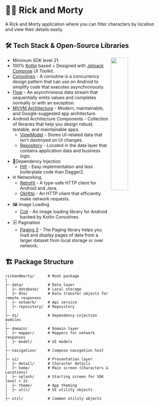 # 👴👦 Rick and Morty

A Rick and Morty application where you can filter characters by location and view their details
easily.

## 🛠 Tech Stack & Open-Source Libraries

<img align="right" width="33%" src="demo/rickandmortydemo.mp4">

- Minimum SDK level 21.
- 100% [Kotlin](https://kotlinlang.org/) based + Designed
  with [Jetpack Compose](https://developer.android.com/jetpack/compose) UI Toolkit.
- [Coroutines](https://kotlinlang.org/docs/reference/coroutines-overview.html) - A coroutine is a
  concurrency design pattern that can use on Android to simplify code that executes asynchronously.
- [Flow](https://kotlinlang.org/docs/flow.html) - An asynchronous data stream that sequentially
  emits values and completes normally or with an exception.
- [MVVM Architecture](https://developer.android.com/topic/architecture#recommended-app-arch) -
  Modern, maintainable, and Google-suggested app architecture.
- Android Architecture Components - Collection of libraries that help you design robust, testable,
  and maintainable apps.
  - [ViewModel](https://developer.android.com/topic/libraries/architecture/viewmodel) - Stores
    UI-related data that isn't destroyed on UI changes.
  - [Repository](https://developer.android.com/topic/architecture/data-layer) - Located in the
    data layer that contains application data and business logic.
- 💉Dependency Injection
  - [Hilt](https://developer.android.com/training/dependency-injection/hilt-android) - Easy
    implementation and less boilerplate code than Dagger2.
- 🌐 Networking
  - [Retrofit](https://square.github.io/retrofit/) - A type-safe HTTP client for Android and Java.
  - [OkHttp](https://square.github.io/okhttp/) - An HTTP client that efficiently make network
    requests.
- 🖼️ Image Loading
  - [Coil](https://coil-kt.github.io/coil/) - An image loading library for Android backed by Kotlin Coroutines.
- 🗐 Pagination
  - [Paging 3](https://developer.android.com/topic/libraries/architecture/paging/v3-overview) - The Paging library helps you load and display pages of data from a larger dataset from local storage or over network.

## 🏗️ Package Structure

```
rickandmorty/      # Root package
|
├─ data/           # Data layer
│  ├─ database/    # Local storage
│  ├─ dto/         # Data transfer objects for remote responses
│  ├─ network/     # Api service
│  ├─ repository/  # Repository
|
├─ di/             # Dependency-injection modules
|
├─ domain/         # Domain layer
│  ├─ mapper/      # Mappers for network responses
│  ├─ model/       # UI models
|
├─ navigation/     # Compose navigation host
|
├─ ui/             # Presentation layer
│  ├─ detail/      # Character details
│  ├─ home/        # Main screen (Characters & Locations)
|  ├─ splash/      # Starting screen for SDK level < 31
|  ├─ theme/       # App theming
|  ├─ util/        # UI utility objects
|
├─ util/           # Common utility objects
```
